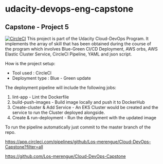 
# udacity-devops-eng-capstone
## Capstone - Project 5

[![CircleCI](https://circleci.com/gh/Los-merengue/Cloud-DevOps-Capstone/tree/main.svg?style=svg)](https://circleci.com/gh/Los-merengue/Cloud-DevOps-Capstone/tree/main)
This project is part of the Udacity Cloud-DevOps Program. It implements the array of skill that has been obtained during the course of the program which involves Blue-Green CI/CD Deployment, AWS orbs, AWS Elastic Cluster Service, CircleCI Pipeline, YAML and json script.

How is the project setup:

 * Tool used       : CircleCI
 * Deployment type : Blue - Green update

The deployment pipeline will include the following jobs:

1. lint-app          - Lint the Dockerfile
2. build-push-images - Build image locally and push it to DockerHub
3. Create-cluster & Add Service - An EKS Cluster would be created and the service to run the Cluster deployed alongside.
4. Create & run-deployment - Run the deployment with the updated image

To run the pipeline automatically just commit to the master branch of the repo.

https://app.circleci.com/pipelines/github/Los-merengue/Cloud-DevOps-Capstone?filter=all

https://github.com/Los-merengue/Cloud-DevOps-Capstone

